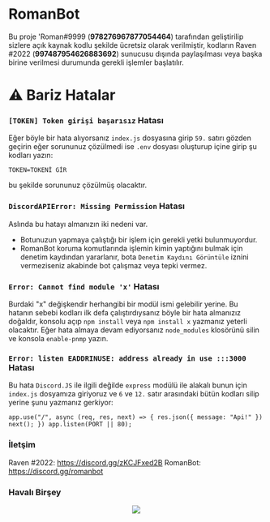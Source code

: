 # RomanBot

Bu proje 'Roman#9999 (**978276967877054464**) tarafından geliştirilip sizlere açık kaynak kodlu şekilde ücretsiz olarak verilmiştir, kodların Raven #2022 (**997487954626883692**) sunucusu dışında paylaşılması veya başka birine verilmesi durumunda gerekli işlemler başlatılır.

# ⚠️ Bariz Hatalar 

### `[TOKEN] Token girişi başarısız` Hatası

Eğer böyle bir hata alıyorsanız `index.js` dosyasına girip `59.` satırı gözden geçirin eğer sorununuz çözülmedi ise `.env` dosyası oluşturup içine girip şu kodları yazın:

`TOKEN=TOKENİ GİR`

bu şekilde sorununuz çözülmüş olacaktır.

### `DiscordAPIError: Missing Permission` Hatası

Aslında bu hatayı almanızın iki nedeni var.

- Botunuzun yapmaya çalıştığı bir işlem için gerekli yetki bulunmuyordur.
- RomanBot koruma komutlarında işlemin kimin yaptığını bulmak için denetim kaydından yararlanır, bota `Denetim Kaydını Görüntüle` iznini vermeziseniz akabinde bot çalışmaz veya tepki vermez.

### `Error: Cannot find module 'x'` Hatası

Burdaki "x" değişkendir herhangibi bir modül ismi gelebilir yerine. Bu hatanın sebebi kodları ilk defa çalıştırdıysanız böyle bir hata almanızız doğaldır, konsolu açıp `npm install` veya `npm install x` yazmanız yeterli olacaktır. Eğer hata almaya devam ediyorsanız `node_modules` klosörünü silin ve konsola `enable-pnmp` yazın.

### `Error: listen EADDRINUSE: address already in use :::3000` Hatası

Bu hata `Discord.JS` ile ilgili değilde `express` modülü ile alakalı bunun için `index.js` dosyamıza giriyoruz ve `6` ve `12.` satır arasındaki bütün kodları silip yerine şunu yazmanız gerkiyor:

```app.use("/", async (req, res, next) => { res.json({ message: "Api!" }) next(); }) app.listen(PORT || 80);```


### İletşim

Raven #2022: https://discord.gg/zKCJFxed2B
RomanBot: https://discord.gg/romanbot
    
### Havalı Birşey

<div align="center">
    <a href="https://discord.com/users/978276967877054464">
  <img src="https://lanyard.cnrad.dev/api/978276967877054464"></a>
</div>
